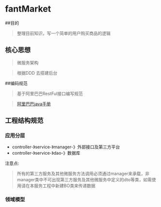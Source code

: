 # fantMarket

##目的
>整理目前知识，写一个简单的用户购买商品的逻辑

## 核心思想
>微服务架构

>根据DDD 去搭建后台

##编码规范
>基于阿里巴巴RestFul接口编写规范

>[阿里巴巴java手册](https://cdn.ai-english.com.cn/docs/%E9%98%BF%E9%87%8C%E5%B7%B4%E5%B7%B4Java%E6%89%8B%E5%86%8C.pdf)


## 工程结构规范
### 应用分层
- controller-》service-》manager-》外部接口及第三方平台
- controller-》service-》dao-》数据库

注意点:
> 所有的第三方服务及其他微服务方法调用必须通过manager来承载，非manager类中不可出现第三方服务及其他微服务中定义的dto等类，如需使用请在本服务工程中新建BO类来传递数据


### 领域模型
